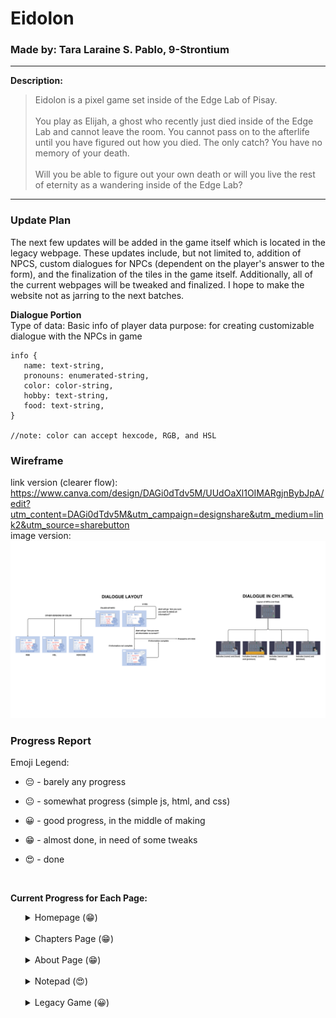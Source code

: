 # Eidolon

### Made by: Tara Laraine S. Pablo, 9-Strontium

---

**Description:**

> Eidolon is a pixel game set inside of the Edge Lab of Pisay.<br /><br />You play as Elijah, a ghost who recently just died inside of the Edge Lab
and cannot leave the room. You cannot pass on to the afterlife until
you have figured out how you died. The only catch? You have no memory
of your death. <br/><br/> Will you be able to figure out your own
death or will you live the rest of eternity as a wandering inside of
the Edge Lab? <br>

---

### Update Plan
<p>The next few updates will be added in the game itself which is located in the legacy webpage. These updates include, but not limited to, addition of NPCS, custom dialogues for NPCs (dependent on the player's answer to the form), and the finalization of the tiles in the game itself. Additionally, all of the current webpages will be tweaked and finalized. I hope to make the website not as jarring to the next batches.  </p>

**Dialogue Portion**
<br>
Type of data: Basic info of player data
purpose: for creating customizable dialogue with the NPCs in game

```
info {
   name: text-string,
   pronouns: enumerated-string,
   color: color-string,
   hobby: text-string,
   food: text-string,
}

//note: color can accept hexcode, RGB, and HSL
```

### Wireframe
link version (clearer flow): https://www.canva.com/design/DAGi0dTdv5M/UUdOaXl1OIMARgjnBybJpA/edit?utm_content=DAGi0dTdv5M&utm_campaign=designshare&utm_medium=link2&utm_source=sharebutton
<br>image version:
<picture>
 <source media="(prefers-color-scheme: dark)" srcset="images/WIREFRAME OF PROJECT UPDATE.png">
 <source media="(prefers-color-scheme: light)" srcset="images/WIREFRAME OF PROJECT UPDATE.png">
 <img alt="wireframe" src="images/WIREFRAME OF PROJECT UPDATE.png">
</picture>
### Progress Report

  Emoji Legend:

- 😔 - barely any progress
- 😐 - somewhat progress (simple js, html, and css)
- 😀 - good progress, in the middle of making
- 😁 - almost done, in need of some tweaks
- 😍 - done

  <br>

**Current Progress for Each Page:**

<ol>
  <details>
  <summary>Homepage (😁)</summary>
    <ul>
    <li>Background is supposed to give off an old camera</li>
    <li>Includes the main two buttons (Play, About)</li>
    <li>Will have audio and animations</li>
  </ul>
Files:
  <ol>
    <li>homepage.html</li>
    <li>homepage.css</li>
    <li>homepage.js</li>
  </ol>
</details>
  
  <br>

  <details>
    <summary>Chapters Page (😁)</summary>
    <ul>
    <li>Just one chapter</li>
    <li>Includes the redirect to the notepad page</li>
  </ul>
Files:
  <ol>
    <li>chapters.html</li>
    <li>chapters.css</li>
    <li>chapters.js</li>
  </ol>
  </details>
  
<br>

<details>
  <summary>About Page (😁)</summary>

  <ul>
    <li>Includes description of project, about the author (me!), q&a, and socmed</li>
    <li>Format of webpage isn't final</li>
  </ul>
Files:
  <ol>
    <li>about.html</li>
    <li>about.css</li>
  </ol>
</details>

<br>

<details>
  <summary>Notepad (😍)</summary>
    <ul>
    <li>Has some small information about each character seen</li>
    <li>For now, only 3 characters are in the notepad (main character will be added by the next progress update)</li>
  </ul>
Files:
  <ol>
    <li>notepad.html</li>
    <li>notepad.css</li>
    <li>notepad.js</li>
  </ol>

</details>
  
 

  <br>
  
<details>
  <summary>Legacy Game (😀)</summary>
  <ul>
    <li>Will be very short to focus more on the tiles/format of the page</li>
  <li>Current color seen are not the final colors</li>
  </ul>
Files:
  <ol>
    <li>ch1.html</li>
    <li>ch1.css</li>
    <li>ch1.js</li>
  </ol>

</details>

</ol>
